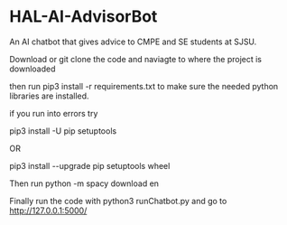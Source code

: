# HAL-AI-AdvisorBot
An AI chatbot that gives advice to CMPE and SE students at SJSU.

Download or git clone the code and naviagte to where the project is downloaded 

then run pip3 install -r requirements.txt to make sure the needed python libraries are installed.

if you run into errors try

pip3 install -U pip setuptools

OR

pip3 install --upgrade pip setuptools wheel


Then run python -m spacy download en

Finally run the code with python3 runChatbot.py and go to http://127.0.0.1:5000/
